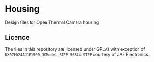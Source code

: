 # Housing
Design files for Open Thermal Camera housing

## Licence

The files in this repository are licensed under GPLv3 with exception of `DX07P024AJ1R1500_3DModel_STEP-56544.STEP` courtesy of JAE Electronics.
